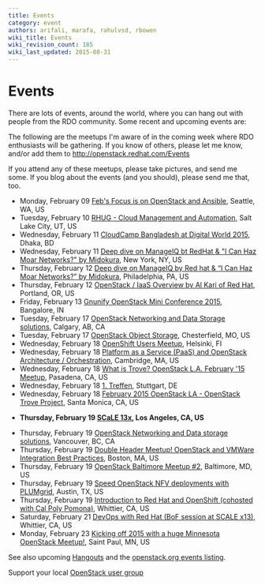 ```yaml
---
title: Events
category: event
authors: arifali, marafa, rahulvsd, rbowen
wiki_title: Events
wiki_revision_count: 185
wiki_last_updated: 2015-08-31
---
```


# Events

There are lots of events, around the world, where you can hang out with people from the RDO community. Some recent and upcoming events are:

The following are the meetups I'm aware of in the coming week where RDO enthusiasts will be gathering. If you know of others, please let me know, and/or add them to <http://openstack.redhat.com/Events>

If you attend any of these meetups, please take pictures, and send me some. If you blog about the events (and you should), please send me that, too.

*   Monday, February 09 [Feb's Focus is on OpenStack and Ansible](http://www.meetup.com/seattlepython/events/219280065/), Seattle, WA, US
*   Tuesday, February 10 [RHUG - Cloud Management and Automation](http://www.meetup.com/Utah-Red-Hat-Users-Group/events/219782066/), Salt Lake City, UT, US
*   Wednesday, February 11 [CloudCamp Bangladesh at Digital World 2015](http://www.meetup.com/Dhaka-OpenStack-Meetup-Group/events/219719607/), Dhaka, BD
*   Wednesday, February 11 [Deep dive on ManageIQ bt RedHat & "I Can Haz Moar Networks?" by Midokura](http://www.meetup.com/OpenStack-for-Enterprises-NYC/events/219853523/), New York, NY, US
*   Thursday, February 12 [Deep dive on ManageIQ by Red hat & “I Can Haz Moar Networks?” by Midokura](http://www.meetup.com/Philly-OpenStack-Meetup-Group/events/219793923/), Philadelphia, PA, US
*   Thursday, February 12 [OpenStack / IaaS Overview by Al Kari of Red Hat](http://www.meetup.com/PortlandRedHatUserGroup/events/219878095/), Portland, OR, US
*   Friday, February 13 [Gnunify OpenStack Mini Conference 2015](http://www.meetup.com/Indian-OpenStack-User-Group/events/220245382/), Bangalore, IN
*   Tuesday, February 17 [OpenStack Networking and Data Storage solutions](http://www.meetup.com/Calgary-OpenStack-Meetup/events/219945084/), Calgary, AB, CA
*   Tuesday, February 17 [OpenStack Object Storage](http://www.meetup.com/OpenStack-STL/events/220318049/), Chesterfield, MO, US
*   Wednesday, February 18 [OpenShift Users Meetup](http://www.meetup.com/RedHatFinland/events/219689228/), Helsinki, FI
*   Wednesday, February 18 [Platform as a Service (PaaS) and OpenStack Architecture / Orchestration](http://www.meetup.com/Cloud-Centric-Boston/events/220265219/), Cambridge, MA, US
*   Wednesday, February 18 [What is Trove? OpenStack L.A. February '15 Meetup](http://www.meetup.com/OpenStack-LA/events/219262037/), Pasadena, CA, US
*   Wednesday, February 18 [1. Treffen](http://www.meetup.com/OpenStack-Baden-Wuerttemberg/events/219990894/), Stuttgart, DE
*   Wednesday, February 18 [February 2015 OpenStack LA - OpenStack Trove Project](http://www.meetup.com/laphpdev/events/220281815/), Santa Monica, CA, US

<!-- -->

*   **Thursday, February 19 [SCaLE 13x](http://www.meetup.com/LinuxLA/events/219676387/), Los Angeles, CA, US**

<!-- -->

*   Thursday, February 19 [OpenStack Networking and Data storage solutions](http://www.meetup.com/Vancouver-OpenStack-Meetup/events/220329956/), Vancouver, BC, CA
*   Thursday, February 19 [Double Header Meetup! OpenStack and VMWare Integration Best Practices](http://www.meetup.com/Openstack-Boston/events/218863008/), Boston, MA, US
*   Thursday, February 19 [OpenStack Baltimore Meetup #2](http://www.meetup.com/OpenStack-Baltimore/events/219933731/), Baltimore, MD, US
*   Thursday, February 19 [Speed OpenStack NFV deployments with PLUMgrid](http://www.meetup.com/OpenStack-Austin/events/218909556/), Austin, TX, US
*   Thursday, February 19 [Introduction to Red Hat and OpenShift (cohosted with Cal Poly Pomona)](http://www.meetup.com/Southern-California-Red-Hat-User-Group-RHUG/events/216824212/), Whittier, CA, US
*   Saturday, February 21 [DevOps with Red Hat (BoF session at SCALE x13)](http://www.meetup.com/Southern-California-Red-Hat-User-Group-RHUG/events/220140502/), Whittier, CA, US
*   Monday, February 23 [Kicking off 2015 with a huge Minnesota OpenStack Meetup!](http://www.meetup.com/Minnesota-OpenStack-Meetup/events/219791086/), Saint Paul, MN, US

See also upcoming [Hangouts](Hangouts) and the [openstack.org events listing](http://www.openstack.org/community/events/).

Support your local [OpenStack user group](https://wiki.openstack.org/wiki/OpenStack_User_Groups)
